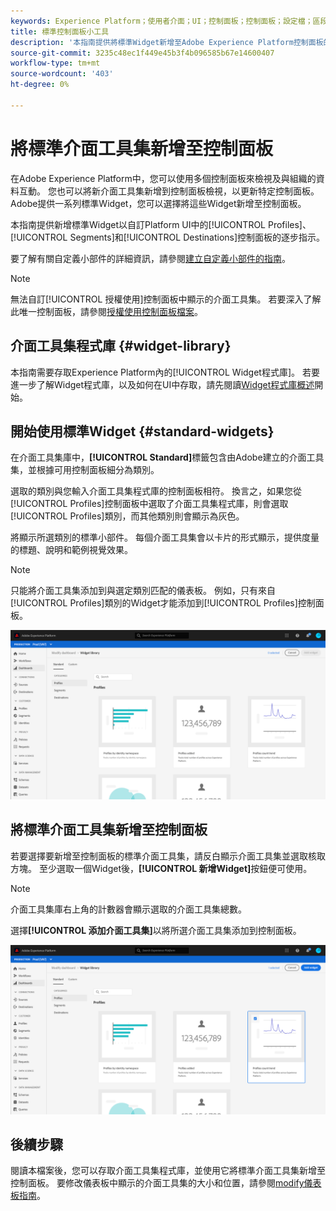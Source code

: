 ```yaml
---
keywords: Experience Platform；使用者介面；UI；控制面板；控制面板；設定檔；區段；目的地；授權使用
title: 標準控制面板小工具
description: '本指南提供將標準Widget新增至Adobe Experience Platform控制面板的逐步指示。 '
source-git-commit: 3235c48ec1f449e45b3f4b096585b67e14600407
workflow-type: tm+mt
source-wordcount: '403'
ht-degree: 0%

---
```


# 將標準介面工具集新增至控制面板

在Adobe Experience Platform中，您可以使用多個控制面板來檢視及與組織的資料互動。 您也可以將新介面工具集新增到控制面板檢視，以更新特定控制面板。 Adobe提供一系列標準Widget，您可以選擇將這些Widget新增至控制面板。

本指南提供新增標準Widget以自訂Platform UI中的[!UICONTROL Profiles]、[!UICONTROL Segments]和[!UICONTROL Destinations]控制面板的逐步指示。

要了解有關自定義小部件的詳細資訊，請參閱[建立自定義小部件的指南](custom-widgets.md)。

>[!NOTE]
>
>無法自訂[!UICONTROL 授權使用]控制面板中顯示的介面工具集。 若要深入了解此唯一控制面板，請參閱[授權使用控制面板檔案](../guides/license-usage.md)。

## 介面工具集程式庫 {#widget-library}

本指南需要存取Experience Platform內的[!UICONTROL Widget程式庫]。 若要進一步了解Widget程式庫，以及如何在UI中存取，請先閱讀[Widget程式庫概述](widget-library.md)開始。

## 開始使用標準Widget {#standard-widgets}

在介面工具集庫中，**[!UICONTROL Standard]**&#x200B;標籤包含由Adobe建立的介面工具集，並根據可用控制面板細分為類別。

選取的類別與您輸入介面工具集程式庫的控制面板相符。 換言之，如果您從[!UICONTROL Profiles]控制面板中選取了介面工具集程式庫，則會選取[!UICONTROL Profiles]類別，而其他類別則會顯示為灰色。

將顯示所選類別的標準小部件。 每個介面工具集會以卡片的形式顯示，提供度量的標題、說明和範例視覺效果。

>[!NOTE]
>
>只能將介面工具集添加到與選定類別匹配的儀表板。 例如，只有來自[!UICONTROL Profiles]類別的Widget才能添加到[!UICONTROL Profiles]控制面板。

![](../images/customization/standard-widgets.png)

## 將標準介面工具集新增至控制面板

若要選擇要新增至控制面板的標準介面工具集，請反白顯示介面工具集並選取核取方塊。 至少選取一個Widget後，**[!UICONTROL 新增Widget]**&#x200B;按鈕便可使用。

>[!NOTE]
>
>介面工具集庫右上角的計數器會顯示選取的介面工具集總數。

選擇&#x200B;**[!UICONTROL 添加介面工具集]**&#x200B;以將所選介面工具集添加到控制面板。

![](../images/customization/add-widget.png)

## 後續步驟

閱讀本檔案後，您可以存取介面工具集程式庫，並使用它將標準介面工具集新增至控制面板。 要修改儀表板中顯示的介面工具集的大小和位置，請參閱[modify儀表板指南](modify.md)。
